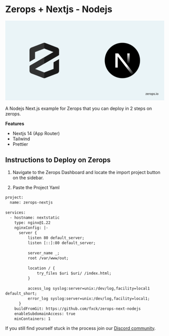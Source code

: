 # Zerops + Nextjs - Nodejs

![Header Image](public/ZeropsNextjs.png)

A Nodejs Next.js example for Zerops that you can deploy in 2 steps on zerops.

**Features**

- Nextjs 14 (App Router)
- Tailwind
- Prettier

## Instructions to Deploy on Zerops

1. Navigate to the Zerops Dashboard and locate the import project button on the sidebar.

2. Paste the Project Yaml

```
project:
  name: zerops-nextjs

services:
  - hostname: nextstatic
    type: nginx@1.22
    nginxConfig: |-
      server {
          listen 80 default_server;
          listen [::]:80 default_server;

          server_name _;
          root /var/www/out;

          location / {
              try_files $uri $uri/ /index.html;
          }

          access_log syslog:server=unix:/dev/log,facility=local1 default_short;
          error_log syslog:server=unix:/dev/log,facility=local1;
      }
    buildFromGit: https://github.com/fxck/zerops-next-nodejs
    enableSubdomainAccess: true
    minContainers: 1
```

If you still find yourself stuck in the process join our [Discord community](https://discord.gg/5ptAqtpyvh).
